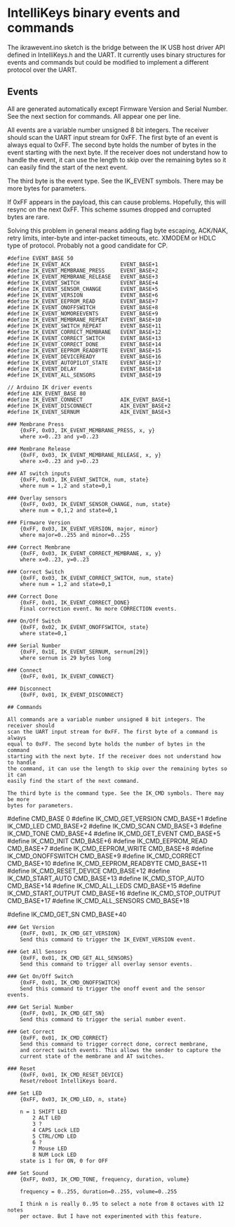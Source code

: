 # IntelliKeys binary events and commands

The ikrawevent.ino sketch is the bridge between the IK USB host driver API
defined in IntelliKeys.h and the UART. It currently uses binary structures for
events and commands but could be modified to implement a different protocol
over the UART.

## Events

All are generated automatically except Firmware Version and Serial
Number. See the next section for commands. All appear one per line.

All events are a variable number unsigned 8 bit integers. The receiver should
scan the UART input stream for 0xFF. The first byte of an event is always equal
to 0xFF. The second byte holds the number of bytes in the event starting with
the next byte. If the receiver does not understand how to handle the event, it
can use the length to skip over the remaining bytes so it can easily find the
start of the next event.

The third byte is the event type. See the IK_EVENT symbols. There may be more
bytes for parameters.

If 0xFF appears in the payload, this can cause problems. Hopefully, this will
resync on the next 0xFF. This scheme ssumes dropped and corrupted bytes are
rare.

Solving this problem in general means adding flag byte escaping, ACK/NAK, retry
limits, inter-byte and inter-packet timeouts, etc. XMODEM or HDLC type of
protocol. Probably not a good candidate for CP.

```
#define EVENT_BASE 50
#define IK_EVENT_ACK                EVENT_BASE+1
#define IK_EVENT_MEMBRANE_PRESS     EVENT_BASE+2
#define IK_EVENT_MEMBRANE_RELEASE   EVENT_BASE+3
#define IK_EVENT_SWITCH             EVENT_BASE+4
#define IK_EVENT_SENSOR_CHANGE      EVENT_BASE+5
#define IK_EVENT_VERSION            EVENT_BASE+6
#define IK_EVENT_EEPROM_READ        EVENT_BASE+7
#define IK_EVENT_ONOFFSWITCH        EVENT_BASE+8
#define IK_EVENT_NOMOREEVENTS       EVENT_BASE+9
#define IK_EVENT_MEMBRANE_REPEAT    EVENT_BASE+10
#define IK_EVENT_SWITCH_REPEAT      EVENT_BASE+11
#define IK_EVENT_CORRECT_MEMBRANE   EVENT_BASE+12
#define IK_EVENT_CORRECT_SWITCH     EVENT_BASE+13
#define IK_EVENT_CORRECT_DONE       EVENT_BASE+14
#define IK_EVENT_EEPROM_READBYTE    EVENT_BASE+15
#define IK_EVENT_DEVICEREADY        EVENT_BASE+16
#define IK_EVENT_AUTOPILOT_STATE    EVENT_BASE+17
#define IK_EVENT_DELAY              EVENT_BASE+18
#define IK_EVENT_ALL_SENSORS        EVENT_BASE+19

// Arduino IK driver events
#define AIK_EVENT_BASE 80
#define IK_EVENT_CONNECT            AIK_EVENT_BASE+1
#define IK_EVENT_DISCONNECT         AIK_EVENT_BASE+2
#define IK_EVENT_SERNUM             AIK_EVENT_BASE+3

### Membrane Press
    {0xFF, 0x03, IK_EVENT_MEMBRANE_PRESS, x, y}
    where x=0..23 and y=0..23

### Membrane Release
    {0xFF, 0x03, IK_EVENT_MEMBRANE_RELEASE, x, y}
    where x=0..23 and y=0..23

### AT switch inputs
    {0xFF, 0x03, IK_EVENT_SWITCH, num, state}
    where num = 1,2 and state=0,1

### Overlay sensors
    {0xFF, 0x03, IK_EVENT_SENSOR_CHANGE, num, state}
    where num = 0,1,2 and state=0,1

### Firmware Version
    {0xFF, 0x03, IK_EVENT_VERSION, major, minor}
    where major=0..255 and minor=0..255

### Correct Membrane
    {0xFF, 0x03, IK_EVENT_CORRECT_MEMBRANE, x, y}
    where x=0..23, y=0..23

### Correct Switch
    {0xFF, 0x03, IK_EVENT_CORRECT_SWITCH, num, state}
    where num = 1,2 and state=0,1

### Correct Done
    {0xFF, 0x01, IK_EVENT_CORRECT_DONE}
    Final correction event. No more CORRECTION events.

### On/Off Switch
    {0xFF, 0x02, IK_EVENT_ONOFFSWITCH, state}
    where state=0,1

### Serial Number
    {0xFF, 0x1E, IK_EVENT_SERNUM, sernum[29]}
    where sernum is 29 bytes long

### Connect
    {0xFF, 0x01, IK_EVENT_CONNECT}

### Disconnect
    {0xFF, 0x01, IK_EVENT_DISCONNECT}

## Commands

All commands are a variable number unsigned 8 bit integers. The receiver should
scan the UART input stream for 0xFF. The first byte of a command is always
equal to 0xFF. The second byte holds the number of bytes in the command
starting with the next byte. If the receiver does not understand how to handle
the command, it can use the length to skip over the remaining bytes so it can
easily find the start of the next command.

The third byte is the command type. See the IK_CMD symbols. There may be more
bytes for parameters.

```
#define CMD_BASE 0
#define IK_CMD_GET_VERSION          CMD_BASE+1
#define IK_CMD_LED                  CMD_BASE+2
#define IK_CMD_SCAN                 CMD_BASE+3
#define IK_CMD_TONE                 CMD_BASE+4
#define IK_CMD_GET_EVENT            CMD_BASE+5
#define IK_CMD_INIT                 CMD_BASE+6
#define IK_CMD_EEPROM_READ          CMD_BASE+7
#define IK_CMD_EEPROM_WRITE         CMD_BASE+8
#define IK_CMD_ONOFFSWITCH          CMD_BASE+9
#define IK_CMD_CORRECT              CMD_BASE+10
#define IK_CMD_EEPROM_READBYTE      CMD_BASE+11
#define IK_CMD_RESET_DEVICE         CMD_BASE+12
#define IK_CMD_START_AUTO           CMD_BASE+13
#define IK_CMD_STOP_AUTO            CMD_BASE+14
#define IK_CMD_ALL_LEDS             CMD_BASE+15
#define IK_CMD_START_OUTPUT         CMD_BASE+16
#define IK_CMD_STOP_OUTPUT          CMD_BASE+17
#define IK_CMD_ALL_SENSORS          CMD_BASE+18

#define IK_CMD_GET_SN               CMD_BASE+40
```
### Get Version
    {0xFF, 0x01, IK_CMD_GET_VERSION}
    Send this command to trigger the IK_EVENT_VERSION event.

### Get All Sensors
    {0xFF, 0x01, IK_CMD_GET_ALL_SENSORS}
    Send this command to trigger all overlay sensor events.

### Get On/Off Switch
    {0xFF, 0x01, IK_CMD_ONOFFSWITCH}
    Send this command to trigger the onoff event and the sensor events.

### Get Serial Number
    {0xFF, 0x01, IK_CMD_GET_SN}
    Send this command to trigger the serial number event.

### Get Correct
    {0xFF, 0x01, IK_CMD_CORRECT}
    Send this command to trigger correct done, correct membrane,
    and correct switch events. This allows the sender to capture the
    current state of the membrane and AT switches.

### Reset
    {0xFF, 0x01, IK_CMD_RESET_DEVICE}
    Reset/reboot IntelliKeys board.

### Set LED
    {0xFF, 0x03, IK_CMD_LED, n, state}

    n = 1 SHIFT LED
        2 ALT LED
        3 ?
        4 CAPS Lock LED
        5 CTRL/CMD LED
        6 ?
        7 Mouse LED
        8 NUM Lock LED
    state is 1 for ON, 0 for OFF

### Set Sound
    {0xFF, 0x03, IK_CMD_TONE, frequency, duration, volume}

    frequency = 0..255, duration=0..255, volume=0..255

    I think n is really 0..95 to select a note from 8 octaves with 12 notes
    per octave. But I have not experimented with this feature.
